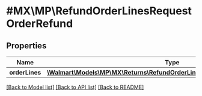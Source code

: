 # #MX\MP\RefundOrderLinesRequestOrderRefund

## Properties

Name | Type | Description | Notes
------------ | ------------- | ------------- | -------------
**orderLines** | [**\Walmart\Models\MP\MX\Returns\RefundOrderLinesRequestOrderRefundOrderLines**](RefundOrderLinesRequestOrderRefundOrderLines.md) |  |


[[Back to Model list]](../) [[Back to API list]](../../Api/MX/MP) [[Back to README]](../../README.md)
